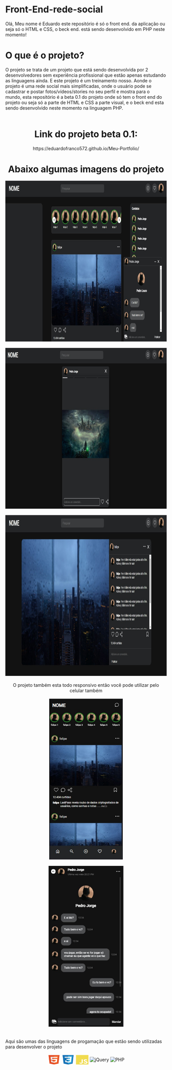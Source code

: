 # Front-End-rede-social
Olá, Meu nome é Eduardo este repositório é só o front end. da aplicação ou seja só o HTML e CSS, o beck end. está sendo desenvolvido em PHP neste momento!

# O que é o projeto?
O projeto se trata de um projeto que está sendo desenvolvida por 2 desenvolvedores sem experiência profissional que estão apenas estudando as linguagens ainda. E este projeto é um treinamento nosso. Aonde o projeto é uma rede social mais simplificadas, onde o usuário pode se cadastrar e postar fotos/vídeos/stories no seu perfil e mostra para o mundo, esta repositório é a beta 0.1 do projeto onde só tem o front end do projeto ou seja só a parte de HTML e CSS a parte visual, e o beck end esta sendo desenvolvido neste momento na linguagem PHP.
<br>
<br>
 <div align="center">
    <h1>Link do projeto beta 0.1:</h1>
   https://eduardofranco572.github.io/Meu-Portfolio/
   <br>
   
   <h1>Abaixo algumas imagens do projeto</h1>
   <img widht= 700px height= 500px src="img-do-projeto/img1.jpg">
  <br>
  <br>
  <img widht= 700px height= 500px src="img-do-projeto/img2.jpg">
  <br>
  <br>
  <img widht= 700px height= 500px src="img-do-projeto/img3.jpg">
  <br>
  <br>
  O projeto também esta todo responsivo então você pode utilizar pelo celular também
  <br>
  <br>
   <img widht= 700px height= 500px src="img-do-projeto/img4.jpg">
  <br>
  <br>
   <img widht= 700px height= 500px src="img-do-projeto/img5.jpg">
  <br>
  <br>

</div>
 

<br>
  Aqui são umas das linguagens de progamação que estão sendo utilizadas para desenvolver o projeto
<br>
<div align="center" style="display: inline_block"><br> 
  <img align="center" alt="HTML" height="30" width="40" src="https://raw.githubusercontent.com/devicons/devicon/master/icons/html5/html5-original.svg">
  <img align="center" alt="CSS" height="30" width="40" src="https://raw.githubusercontent.com/devicons/devicon/master/icons/css3/css3-original.svg">
  <img align="center" alt="Js" height="30" width="40" src="https://raw.githubusercontent.com/devicons/devicon/master/icons/javascript/javascript-plain.svg">
  <img align="center" alt="jQuery" height="30" width="40" src="https://cdn.jsdelivr.net/gh/devicons/devicon/icons/jquery/jquery-original.svg" />
  <img align="center" alt="PHP" height="30" width="40" src="https://cdn.jsdelivr.net/gh/devicons/devicon/icons/php/php-original.svg" />          
<div> 

  
 
</div>
